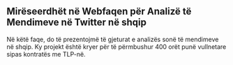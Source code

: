 ## Mirëseerdhët në Webfaqen për Analizë të Mendimeve në Twitter në shqip

Në këtë faqe, do të prezentojmë të gjeturat e analizës sonë të mendimeve në shqip. Ky projekt është kryer për të përmbushur 400 orët punë vullnetare sipas kontratës me TLP-në. 


